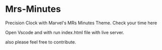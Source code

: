 # Mrs-Minutes
Precision Clock with Marvel's MRs Minutes Theme.
Check your time here

Open Vscode and with run index.html file with live server.

also please feel free to contribute.
